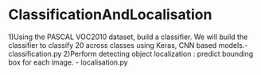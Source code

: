 # ClassificationAndLocalisation
1)Using the PASCAL VOC2010 dataset, build a classifier. We will build the classifier to classify 20 across classes using Keras, CNN based models.- classification.py 2)Perform detecting object localization : predict bounding box for each image. - localisation.py

